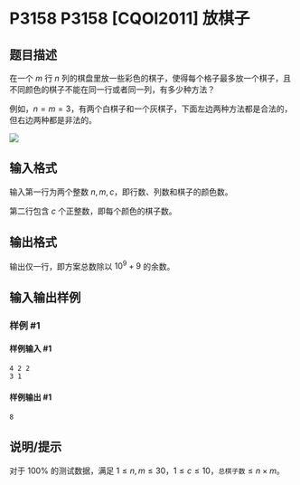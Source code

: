 # P3158 P3158 [CQOI2011] 放棋子

## 题目描述

在一个 $m$ 行 $n$ 列的棋盘里放一些彩色的棋子，使得每个格子最多放一个棋子，且不同颜色的棋子不能在同一行或者同一列，有多少种方法？

例如，$n=m=3$，有两个白棋子和一个灰棋子，下面左边两种方法都是合法的，但右边两种都是非法的。

![](https://cdn.luogu.com.cn/upload/pic/28150.png)

## 输入格式

输入第一行为两个整数 $n,m,c$，即行数、列数和棋子的颜色数。

第二行包含 $c$ 个正整数，即每个颜色的棋子数。

## 输出格式

输出仅一行，即方案总数除以 $10^9+9$ 的余数。

## 输入输出样例

### 样例 #1

#### 样例输入 #1

```
4 2 2
3 1
```

#### 样例输出 #1

```
8
```

## 说明/提示

对于 $100\%$ 的测试数据，满足 $1\le n,m\le 30$，$1\le c\le 10$，$\texttt{总棋子数}\le n\times m$。
